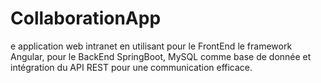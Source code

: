 # CollaborationApp
e application web intranet en utilisant pour le FrontEnd le framework Angular, pour le BackEnd SpringBoot, MySQL comme base de donnée et intégration du API REST pour une communication efficace.
